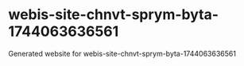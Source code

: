# webis-site-chnvt-sprym-byta-1744063636561
Generated website for webis-site-chnvt-sprym-byta-1744063636561

